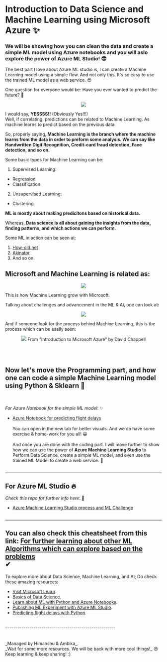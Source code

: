 # Introduction to Data Science and Machine Learning using Microsoft Azure ✨
  
### We will be showing how you can clean the data and create a simple ML model using Azure notebooks and you will aslo explore the power of Azure ML Studio! 😎   
The best part I love about Azure ML studio is, I can create a Machine Learning model using a simple flow. And not only this, It's so easy to use the trained ML model as a web service. 😍
  
One question for everyone would be: Have you ever wanted to predict the future? 🤔

<p align="center">
<img src="https://github.com/MSPImpact/AzureDays/blob/master/D4:Intro_to_Data_Science_and_Machine_Learning/Pictures_for_readme/Picture1.png">
</p>  

I would say, **YESSSS!!** (Obviously Yes!!!)  
Well, if correlating, predictions can be related to Machine Learning. As machine learns to predict based on the previous data.  
  
So, properly saying, __Machine Learning is the branch where the machine learns from the data in order to preform some analysis. We can say like Handwritten Digit Recognition, Credit-card fraud detection, Face detection, and so on.__  

Some basic types for Machine Learning can be:
1. Supervised Learning:  
  - Regression
  - Classification
2. Unsupervised Learning:
  - Clustering  
 
__ML is mostly about making predicitons based on historical data.__  

Whereas, **Data science is all about gaining the insights from the data, finding patterns, and which actions we can perform.**  

Some ML in action can be seen at:
1. [How-old.net](How-old.net)
2. [Akinator](https://en.akinator.com/)
3. And so on.  
  
## Microsoft and Machine Learning is related as:
<p align="center">
<img src="https://github.com/MSPImpact/AzureDays/blob/master/D4:Intro_to_Data_Science_and_Machine_Learning/Pictures_for_readme/Picture2.png">  
</p>
This is how Machine Learning grow with Microsoft. <br/>

Talking about challenges and advancement in the ML & AI, one can look at: 
<p align="center">
<img src="https://github.com/MSPImpact/AzureDays/blob/master/D4:Intro_to_Data_Science_and_Machine_Learning/Pictures_for_readme/Picture3.jpg"> 
</p>
And if someone look for the process behind Machine Learning, this is the process which can be easily seen:
<p align="center">
<img src="https://github.com/MSPImpact/AzureDays/blob/master/D4:Intro_to_Data_Science_and_Machine_Learning/Pictures_for_readme/Picture4.png"> 
From "Introduction to Microsoft Azure" by David Chappell
</p>
<br /><br />  

## Now let's move the Programming part, and how one can code a simple Machine Learning model using Python & Sklearn 🤟
<br /><br />
_For Azure Notebook for the simple ML model_: ✨
- [Azure Notebook for predicting flight delays](https://github.com/MSPImpact/AzureDays/blob/ef2bd150c1c02933905500c7fd79cb4e25a56c28/D4:Intro_to_Data_Science_and_Machine_Learning/Azure_notebook/Predict_Flight_Delays_by_creating_a_ML_model_in_Python.ipynb)
<br /><br />
You can open in the new tab for better visuals. And we do have some exercise & home-work for you all! 😀 <br />  <br />
And once you are done with the coding part. I will move further to show how we can use the power of **Azure Machine Learning Studio** to Perform Data Science, create a simple ML model, and even use the trained ML Model to create a web service. 🙌
<br />  <br />
-------------------------------------------------------
## For Azure ML Studio 🔥
_Check this repo for further info here_: 🎉
- [Azure Machine Learning Studio process and ML Challenge](https://github.com/himanshubeniwal/computerscience/blob/master/Events%20and%20Hacks/Azure%20Machine%20Learning%20Challenge/Machine%20Learning%20Challenge.md)
<br /><br />
-------------------------------------------------------
You can also check this cheatsheet from this link: [For further learning about other ML Algorithms which can explore based on the problems](http://aka.ms/MLCheatSheet)<br /> ✔
-------------------------------------------------------
To explore more about Data Science, Machine Learning, and AI; Do check these amazing resources: 
- [Visit Microsoft Learn](https://docs.microsoft.com/en-us/learn/).
- [Basics of Data Science](https://docs.microsoft.com/en-us/learn/modules/intro-to-data-science-in-azure/).
- [Learn about ML with Python and Azure Notebooks](https://docs.microsoft.com/en-us/learn/paths/intro-to-ml-with-python/).
- [Publishing ML Experiment with Azure ML Studio](https://docs.microsoft.com/en-us/learn/paths/publish-experiment-with-ml-studio/).
- [Predicting flight delays with Python](https://docs.microsoft.com/en-gb/learn/modules/predict-flight-delays-with-python/).
<br />
-------------------------------------------------------
<br /><br /><br />
_Managed by Himanshu & Ambika_. <br />
_Wait for some more resources. We will be back with more cool things!_ 😍
Keep learning & keep sharing! :)
